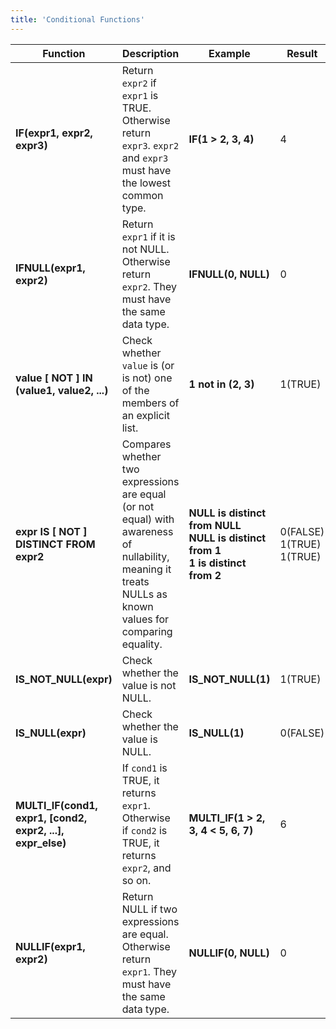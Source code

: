 ```yaml
---
title: 'Conditional Functions'
---
```


| Function                                                   | Description                                                                                                                                        | Example                                                                                     | Result                   |
|------------------------------------------------------------|----------------------------------------------------------------------------------------------------------------------------------------------------|---------------------------------------------------------------------------------------------|--------------------------|
| **IF(expr1, expr2, expr3)**                                | Return `expr2` if `expr1` is TRUE. Otherwise return `expr3`. `expr2` and `expr3` must have the lowest common type.                                 | **IF(1 > 2, 3, 4)**                                                                         | 4                        |
| **IFNULL(expr1, expr2)**                                   | Return `expr1` if it is not NULL. Otherwise return `expr2`. They must have the same data type.                                                     | **IFNULL(0, NULL)**                                                                         | 0                        |
| **value [ NOT ] IN (value1, value2, ...)**                 | Check whether `value` is (or is not) one of the members of an explicit list.                                                                         | **1 not in (2, 3)**                                                                         | 1(TRUE)                  |
| **expr IS [ NOT ] DISTINCT FROM expr2**                    | Compares whether two expressions are equal (or not equal) with awareness of nullability, meaning it treats NULLs as known values for comparing equality. | **NULL is distinct from NULL**<br> **NULL is distinct from 1**<br> **1 is distinct from 2** | 0(FALSE) 1(TRUE) 1(TRUE) |
| **IS_NOT_NULL(expr)**                                      | Check whether the value is not NULL.                                                                                                               | **IS_NOT_NULL(1)**                                                                          | 1(TRUE)                  |
| **IS_NULL(expr)**                                          | Check whether the value is NULL.                                                                                                                   | **IS_NULL(1)**                                                                              | 0(FALSE)                 |
| **MULTI_IF(cond1, expr1, [cond2, expr2, ...], expr_else)** | If `cond1` is TRUE, it returns `expr1`. Otherwise if `cond2` is TRUE, it returns `expr2`, and so on.                                               | **MULTI_IF(1 > 2, 3, 4 < 5, 6, 7)**                                                         | 6                        |
| **NULLIF(expr1, expr2)**                                   | Return NULL if two expressions are equal. Otherwise return `expr1`. They must have the same data type.                                             | **NULLIF(0, NULL)**                                                                         | 0                        |
